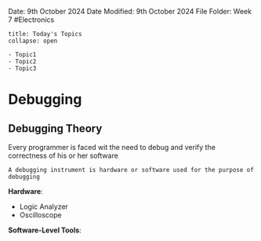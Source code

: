 Date: 9th October 2024
Date Modified: 9th October 2024
File Folder: Week 7
#Electronics

```ad-abstract
title: Today's Topics
collapse: open

- Topic1
- Topic2
- Topic3

```

# Debugging

## Debugging Theory

Every programmer is faced wit the need to debug and verify the correctness of his or her software

```ad-summary
A debugging instrument is hardware or software used for the purpose of debugging
```

**Hardware**:
- Logic Analyzer
- Oscilloscope

**Software-Level Tools**:

